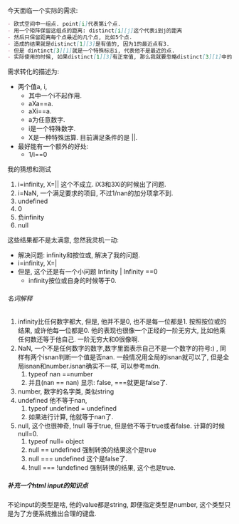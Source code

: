 今天面临一个实际的需求: 

```markdown
- 欧式空间中一组点. point[i]代表第i个点.
- 用一个矩阵保留这组点的距离: distinct[i][j]这个代表i到j的距离
- 然后只保留距离每个点最近的几个点, 比如5个点.
- 造成的结果就是distinct[1][3]是有值的, 因为1的最近点有3.
- 但是 dintinct[3][1]就是一个特殊标志i, 代表他不是最近的点.
- 实际使用的时候, 如果distinct[1][3]有正常值, 那么我就要忽略distinct[3][1]中的标志值, 也就是distinct[3][1]也要当做有distinct[1][3]的值来用.
```

需求转化的描述为:

- 两个值a, i, 
  - 其中一个i不起作用.
  - aXa==a. 
  - aXi==a.
  - a为任意数字.
  - i是一个特殊数字.
  - X是一种特殊运算. 目前满足条件的是 ||.
- 最好能有一个额外的好处: 
  - 1/i==0

我的猜想和测试

1. i=infinity, X=|| 这个不成立.  iX3和3Xi的时候出了问题.
2. i=NaN, 一个满足要求的项目, 不过1/nan的加分项拿不到.
3. undefined
4. 0
5. 负infinity
6. null

这些结果都不是太满意, 忽然我灵机一动: 

- 解决问题: infinity和按位或, 解决了我的问题.
- i=infinity, X=|
- 但是, 这个还是有一个小问题 Infinity | Infinity   ==0     
  - infinity按位或自身的时候等于0.



###### 名词解释

1. infinity比任何数字都大, 但是, 他并不是0, 也不是每一位都是1. 按照按位或的结果, 或许他每一位都是0. 他的表现也很像一个正经的一阶无穷大, 比如他乘任何数还等于他自己. 一阶无穷大和0很像啊.
2. NaN, 一个不是任何数字的数字,数字里面表示自己不是一个数字的符号:) , 同样有两个isnan判断一个值是否nan. 一般情况用全局的isnan就可以了, 但是全局isnan和number.isnan确实不一样, 可以参考mdn. 
   1. typeof nan ==number  
   2. 并且(nan == nan)  显示: false, ===就更是false了.
3. number, 数字的名字类, 类似string
4. undefined 他不等于nan, 
   1. typeof undefined = undefined
   2. 如果进行计算, 他就等于nan了.
5. null, 这个也很神奇, !null 等于true, 但是他不等于true或者false. 计算的时候null=0. 
   1. typeof null= object
   2. null == undefined 强制转换的结果这个是true
   3. null === undefined 这个是false了.
   4. !null === !undefined 强制转换的结果, 这个也是true.



##### 补充一个html input的知识点

不论input的类型是啥, 他的value都是string, 即便指定类型是number, 这个类型只是为了方便系统推出合理的键盘.